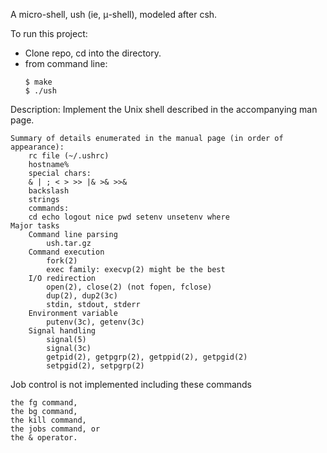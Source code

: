 A micro-shell, ush (ie, μ-shell), modeled after csh.

To run this project:
- Clone repo, cd into the directory.
- from command line:
    ```
    $ make
    $ ./ush
    
    ```

Description:
Implement the Unix shell described in the accompanying man page. 

    Summary of details enumerated in the manual page (in order of appearance):
        rc file (~/.ushrc)
        hostname%
        special chars:
        & | ; < > >> |& >& >>&
        backslash
        strings
        commands:
        cd echo logout nice pwd setenv unsetenv where 
    Major tasks
        Command line parsing
            ush.tar.gz 
        Command execution
            fork(2)
            exec family: execvp(2) might be the best 
        I/O redirection
            open(2), close(2) (not fopen, fclose)
            dup(2), dup2(3c)
            stdin, stdout, stderr 
        Environment variable
            putenv(3c), getenv(3c) 
        Signal handling
            signal(5)
            signal(3c)
            getpid(2), getpgrp(2), getppid(2), getpgid(2)
            setpgid(2), setpgrp(2) 

Job control is not implemented including these commands

    the fg command,
    the bg command,
    the kill command,
    the jobs command, or
    the & operator. 
